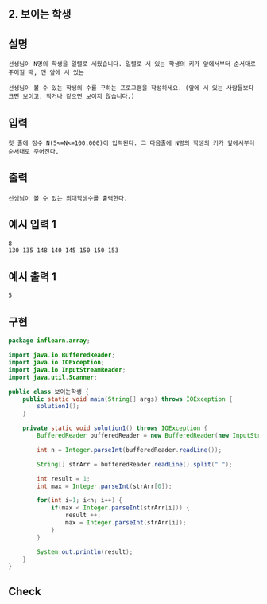 ## 2. 보이는 학생

## 설명

    선생님이 N명의 학생을 일렬로 세웠습니다. 일렬로 서 있는 학생의 키가 앞에서부터 순서대로 주어질 때, 맨 앞에 서 있는

    선생님이 볼 수 있는 학생의 수를 구하는 프로그램을 작성하세요. (앞에 서 있는 사람들보다 크면 보이고, 작거나 같으면 보이지 않습니다.)

## 입력

    첫 줄에 정수 N(5<=N<=100,000)이 입력된다. 그 다음줄에 N명의 학생의 키가 앞에서부터 순서대로 주어진다.

## 출력

    선생님이 볼 수 있는 최대학생수를 출력한다.

## 예시 입력 1 

    8
    130 135 148 140 145 150 150 153

## 예시 출력 1

    5
    
## 구현

```JAVA
package inflearn.array;

import java.io.BufferedReader;
import java.io.IOException;
import java.io.InputStreamReader;
import java.util.Scanner;

public class 보이는학생 {
    public static void main(String[] args) throws IOException {
        solution1();
    }

    private static void solution1() throws IOException {
        BufferedReader bufferedReader = new BufferedReader(new InputStreamReader(System.in));

        int n = Integer.parseInt(bufferedReader.readLine());

        String[] strArr = bufferedReader.readLine().split(" ");

        int result = 1;
        int max = Integer.parseInt(strArr[0]);

        for(int i=1; i<n; i++) {
            if(max < Integer.parseInt(strArr[i])) {
                result ++;
                max = Integer.parseInt(strArr[i]);
            }
        }

        System.out.println(result);
    }
}

```

## Check
